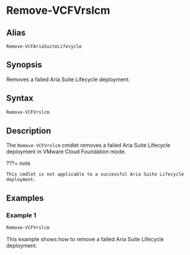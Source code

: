 # Remove-VCFVrslcm

## Alias

`Remove-VCFAriaSuiteLifecycle`

## Synopsis

Removes a failed Aria Suite Lifecycle deployment.

## Syntax

```powershell
Remove-VCFVrslcm
```

## Description

The `Remove-VCFVrslcm` cmdlet removes a failed Aria Suite Lifecycle deployment in VMware Cloud Foundation mode.

???+ note

    This cmdlet is not applicable to a successful Aria Suite Lifecycle deployment.

## Examples

### Example 1

```powershell
Remove-VCFVrslcm
```

This example shows how to remove a failed Aria Suite Lifecycle deployment.
